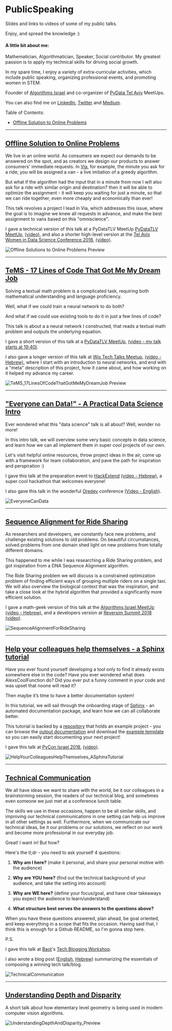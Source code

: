 # PublicSpeaking
Slides and links to videos of some of my public talks.
 
Enjoy, and spread the knowledge :)

#### A little bit about me:

Mathematician, Algorithmatician, Speaker, Social contributor. 
My greatest passion is to apply my technical skills for driving social growth.

In my spare time, I enjoy a variety of extra-curricular activities, 
which include public speaking, organizing professional events, and promoting women in STEM.

Founder of 
[Algorithms Israel](https://www.meetup.com/Algorithms-Israel/) 
and co-organizer of 
[PyData Tel Aviv](https://www.meetup.com/PyData-Tel-Aviv/)
MeetUps.

You can also find me on [LinkedIn](https://www.linkedin.com/in/dalya-gar/), 
[Twitter](https://twitter.com/DalyaGar)
and [Medium](https://medium.com/@dalyag).


Table of Contents:

* [Offline Solution to Online Problems](#OfflineSolutions)

***


## <a name="OfflineSolutions"/> [Offline Solution to Online Problems](../master/OfflineSolutionstoOnlineProblems/OfflineSolutionstoOnlineProblems.pdf)

We live in an online world. 
As consumers we expect our demands to be answered on the spot, 
and as creators we design our products to answer consumers' immediate requests. 
In [Via](https://ridewithvia.com/), for example, the minute you ask for a ride, 
you will be assigned a van - a live imitation of a greedy algorithm. 

But what if the algorithm had the input that in a minute from now 
I will also ask for a ride with similar origin and destination? 
then it will be able to optimize the assignment - 
it will keep you waiting for just a minute, so that we can ride together, 
even more cheaply and economically than ever!

This talk revolves a project I lead in Via, which addresses this issue, 
where the goal is to imagine we knew all requests in advance, 
and make the best assignment to vans based on this "omniscience".

I gave a technical version of this talk at a PyDataTLV MeetUp
[PyDataTLV MeetUp](https://www.meetup.com/PyData-Tel-Aviv/events/245676534/),
[(video)](https://www.youtube.com/watch?v=c1FMe4yK7zY), 
and also a shorter high-level version at the 
[Tel Aviv Women in Data Science Conference 2018](http://intuit.eventiko.co.il/),
[(video)](https://www.youtube.com/watch?v=sVwSvbJARxI).

![Offline Solutions to Online Problems Preview](../master/previews/OfflineSolutionstoOnlineProblems.png)


***



## [TeMS - 17 Lines of Code That Got Me My Dream Job](../master/TeMS_17LinesOfCodeThatGorMeMyDreamJob/TeMS_17LinesOfCodeThatGotMeMyDreamJob.pdf)

Solving a textual math problem is a complicated task, 
requiring both mathematical understanding and language proficiency. 

Well, what if we could train a neural network to do both? 

And what if we could use existing tools to do it in just a few lines of code?

This talk is about a a neural network I constructed, 
that reads a textual math problem 
and outputs the underlying equation.
 
I gave a short version of this talk at a 
[PyDataTLV MeetUp](https://www.meetup.com/PyData-Tel-Aviv/events/239823945/),
[(video - my talk starts at 19:40)](https://www.youtube.com/watch?v=8j8vfW94o6Y).

I also gave a longer version of this talk at
[Wix Tech Talks Meetup](https://www.meetup.com/at-wix/events/246859972/),
[(video - Hebrew)](https://youtu.be/W9U2Qb1F5h8), 
where I start with an introduction to neural networks,
and end with a "meta" description of this project, how it came about,
and how working on it helped my advance my career.

![TeMS_17LinesOfCodeThatGotMeMyDreamJob Preview](../master/previews/TeMS_17LinesOfCodeThatGotMeMyDreamJob.png)


***



## ["Everyone can Data!" - A Practical Data Science Intro](../master/EveryoneCanData/EveryoneCanData.pdf)

Ever wondered what this "data science" talk is all about? 
Well, wonder no more!

In this intro talk, 
we will overview some very basic concepts in data science, 
and learn how we can all implement them in super cool projects of our own.
 
Let's visit helpful online resources, 
throw project ideas in the air, 
come up with a framework for team collaboration, 
and pave the path for inspiration and perspiration :)

I gave this talk at the preparation event to 
[HackExtend](http://www.hackextend.com/)
[(video - Hebrew)](https://www.youtube.com/watch?v=Nxn1q1W9Hk8&index=6&list=PLY-poECvi6h7VQWt5Nd5O42py_07UKifI), 
a super cool hackathon that welcomes everyone!

I also gave this talk in the wonderful [Oredev](https://oredev.org/) 
conference [(Video - English)](https://vimeo.com/371736687).


![EveryoneCanData](../master/previews/EveryoneCanData.png)


***



## [Sequence Alignment for Ride Sharing](../master/SequnceAlignmentForRideSharing/DevelopersVersion_SequenceAlignmentForRideSharing.pdf)

As researchers and developers, we constantly face new problems, and challenge existing solutions to old problems.
On beautiful circumstances, solved problems from one domain shed light on new problems from totally different domains.

This happened to me while I was researching a Ride Sharing problem, and got inspiration from a DNA Sequence Alignment algorithm.

The Ride Sharing problem we will discuss is a constrained optimization problem of finding efficient ways of grouping multiple riders on a single taxi.
We will also overview the biological context that was the inspiration, and take a close look at the hybrid algorithm that provided a significantly more efficient solution.

I gave a math-geek version of this talk at the [Algorithms Israel MeetUp](https://www.meetup.com/Algorithms-Israel/events/251504953/) [(video - Hebrew)](https://www.youtube.com/watch?v=5so2Gbzd3xI),
and a developers version at [Reversim Summit 2018](https://summit2018.reversim.com/session/5b0b0ba592ac8b00147796f5)
[(video)](https://www.youtube.com/watch?v=rZSdHKyp55M).


![SequenceAlignmentForRideSharing](../master/previews/SequenceAlignmentForRideSharing.jpg)


***


## [Help your colleagues help themselves - a Sphinx tutorial](../master/HelpYourColleaguesHelpThemselves_ASphinxTutorial/HelpYourColleaguesHelpThemselves_aSphinxTutorial.pdf)

Have you ever found yourself developing a tool only to find it already exists somewhere else in the code?
Have you ever wondered what does AlexsCoolFunction do?
Did you ever put a funny comment in your code and was upset that noone will read it?

Then maybe it’s time to have a better documentation system!

In this tutorial, we will sail through the onboarding stage of [Sphinx](http://www.sphinx-doc.org/en/master/) - an automated documentation package, and learn how we can all collaborate better.

This tutorial is backed by a [repository](https://github.com/DalyaG/Sphinx185) that holds an example project - you can browse the [output documentation](https://dalyag.github.io/Sphinx185/index.html) and download the [example template](https://github.com/DalyaG/Sphinx185/tree/master/documentation_template_for_your_next_project) so you can easily start documenting your next project!

I gave this talk at [PyCon Israel 2018](https://il.pycon.org/2018/schedule/presentation/28/), 
[(video)](https://www.youtube.com/watch?v=3OAAL78PES8).


![HelpYourColleaguesHelpThemselves_ASphinxTutorial](../master/previews/HelpYourColleaguesHelpThemselves_ASphinxTutorial.jpg)


***


## [Technical Communication](../master/TechnicalCommunication/TechnicalCommunication.pdf)

We all have ideas we want to share with the world, be it our colleagues in a brainstorming session,
the readers of our technical blog, and sometimes even someone we just met at a conference lunch table.

The skills we use in these occasions, happen to be all similar skills,
and improving our technical communications in one setting can help us improve in all other settings as well.
Furthermore, when we communicate our technical ideas, be it our problems or our solutions,
we reflect on our work and become more professional in our everyday job.

Great! I want in! But how?

Here's the tl;dr - you need to ask yourself 4 questions:

1. **Why am I here?** (make it personal, 
   and share your personal motive with the audience)

2. **Why are YOU here?** (find out the technical background of your audience, 
   and take the setting into account)

3. **Why are WE here?** (define your focus/goal, 
   and have clear takeaways you expect the audience to learn/understand)
   
4. **What structure best serves the answers to the questions above?**

When you have these questions answered, plan ahead, be goal oriented,
and keep everything in a scope that fits the occasion.
Having said that, I think this is enough for a Github README, so I'm gonna stop here.

P.S. 

I gave this talk at [Baot](http://extend-tech.com/baot)'s
 [Tech Blogging Workshop](https://www.facebook.com/baot.tech/posts/822826681532844).

I also wrote a blog post 
([English](https://codeburst.io/technical-communications-c457b5c7da), 
[Hebrew](http://bit.ly/TechCommBlogHebrew)) 
summarizing the essentials of composing a winning tech talk/blog.

![TechnicalCommunication](../master/previews/TechnicalCommunication.jpg)


***


## [Understanding Depth and Disparity](../master/UnderstandingDepthAndDisparity/UnderstandingDepthAndDisparity.pdf)

A short talk about how elementary level geometry is being used in modern computer vision algorithms.

![UnderstandingDepthAndDisparity_Preview](../master/previews/UnderstandingDepthAndDisparity_Preview.png)
